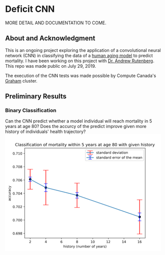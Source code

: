 # Deficit CNN

MORE DETAIL AND DOCUMENTATION TO COME.

## About and Acknowledgment
This is an ongoing project exploring the application of a convolutional neural
network (CNN) in classifying the data of a
[human aging model](https://journals.aps.org/pre/abstract/10.1103/PhysRevE.98.032302)
to predict mortality. I have been working on this project with
[Dr. Andrew Rutenberg](http://fizz.phys.dal.ca/~adr/index.php?TreeIndex=0).
This repo was made public on July 29, 2019.

The execution of the CNN tests was made possible by Compute Canada's
[Graham](https://docs.computecanada.ca/wiki/Graham) cluster.



## Preliminary Results

### Binary Classification
Can the CNN predict whether a model individual will reach mortality in 5 years
at age 80? Does the accurcy of the predict improve given more history of 
individuals' health trajectory?
![alt text](https://github.com/harvey2phase/deficit-cnn/blob/master/results/config0.png)
